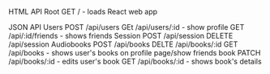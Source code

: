 HTML API
	Root
		GET / - loads React web app

JSON API
	Users
		POST /api/users
		GEt /api/users/:id - show profile
		GET /api/:id/friends - shows friends
	Session
		POST /api/session
		DELETE /api/session
	Audiobooks
		POST /api/books
		DELTE /api/books/:id
		GET /api/books - shows user's books on profile page/show friends book
		PATCH /api/books/:id - edits user's book
		GET /api/books/:id - shows book's details

